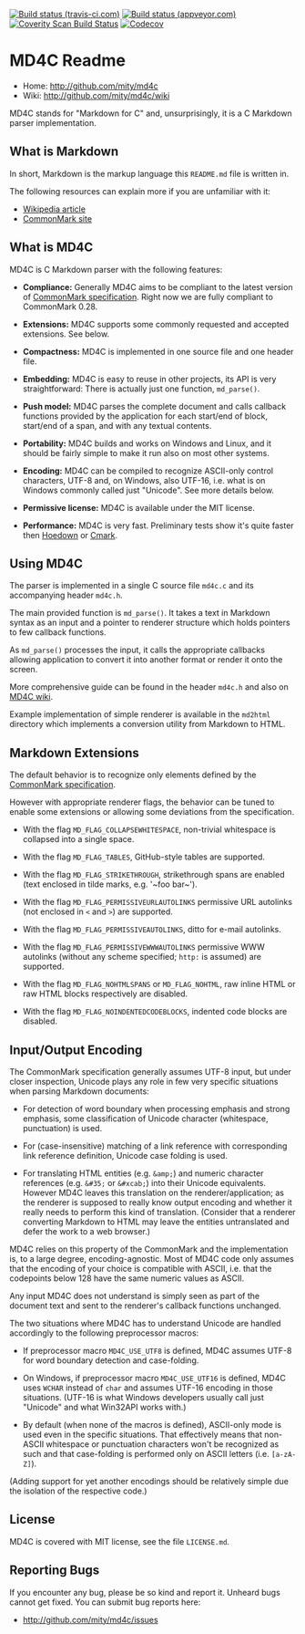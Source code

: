 [![Build status (travis-ci.com)](https://img.shields.io/travis/mity/md4c/master.svg?label=linux%20build)](https://travis-ci.org/mity/md4c)
[![Build status (appveyor.com)](https://img.shields.io/appveyor/ci/mity/md4c/master.svg?label=windows%20build)](https://ci.appveyor.com/project/mity/md4c/branch/master)
[![Coverity Scan Build Status](https://img.shields.io/coverity/scan/mity-md4c.svg?label=coverity%20scan)](https://scan.coverity.com/projects/mity-md4c)
[![Codecov](https://img.shields.io/codecov/c/github/mity/md4c/master.svg?label=code%20coverage)](https://codecov.io/github/mity/md4c)

# MD4C Readme

* Home: http://github.com/mity/md4c
* Wiki: http://github.com/mity/md4c/wiki

MD4C stands for "Markdown for C" and, unsurprisingly, it is a C Markdown parser
implementation.


## What is Markdown

In short, Markdown is the markup language this `README.md` file is written in.

The following resources can explain more if you are unfamiliar with it:
* [Wikipedia article](http://en.wikipedia.org/wiki/Markdown)
* [CommonMark site](http://commonmark.org)


## What is MD4C

MD4C is C Markdown parser with the following features:

* **Compliance:** Generally MD4C aims to be compliant to the latest version of
  [CommonMark specification](http://spec.commonmark.org/). Right now we are
  fully compliant to CommonMark 0.28.

* **Extensions:** MD4C supports some commonly requested and accepted extensions.
  See below.

* **Compactness:** MD4C is implemented in one source file and one header file.

* **Embedding:** MD4C is easy to reuse in other projects, its API is very
  straightforward: There is actually just one function, `md_parse()`.

* **Push model:** MD4C parses the complete document and calls callback
  functions provided by the application for each start/end of block, start/end
  of a span, and with any textual contents.

* **Portability:** MD4C builds and works on Windows and Linux, and it should
  be fairly simple to make it run also on most other systems.

* **Encoding:** MD4C can be compiled to recognize ASCII-only control characters,
  UTF-8 and, on Windows, also UTF-16, i.e. what is on Windows commonly called
  just "Unicode". See more details below.

* **Permissive license:** MD4C is available under the MIT license.

* **Performance:** MD4C is very fast. Preliminary tests show it's quite faster
  then [Hoedown](https://github.com/hoedown/hoedown) or
  [Cmark](https://github.com/jgm/cmark).


## Using MD4C

The parser is implemented in a single C source file `md4c.c` and its
accompanying header `md4c.h`.

The main provided function is `md_parse()`. It takes a text in Markdown syntax
as an input and a pointer to renderer structure which holds pointers to few
callback functions.

As `md_parse()` processes the input, it calls the appropriate callbacks
allowing application to convert it into another format or render it onto
the screen.

More comprehensive guide can be found in the header `md4c.h` and also
on [MD4C wiki](http://github.com/mity/md4c/wiki).

Example implementation of simple renderer is available in the `md2html`
directory which implements a conversion utility from Markdown to HTML.


## Markdown Extensions

The default behavior is to recognize only elements defined by the [CommonMark
specification](http://spec.commonmark.org/).

However with appropriate renderer flags, the behavior can be tuned to enable
some extensions or allowing some deviations from the specification.

 * With the flag `MD_FLAG_COLLAPSEWHITESPACE`, non-trivial whitespace is
   collapsed into a single space.

 * With the flag `MD_FLAG_TABLES`, GitHub-style tables are supported.

 * With the flag `MD_FLAG_STRIKETHROUGH`, strikethrough spans are enabled
   (text enclosed in tilde marks, e.g. '~foo bar~').

 * With the flag `MD_FLAG_PERMISSIVEURLAUTOLINKS` permissive URL autolinks
   (not enclosed in `<` and `>`) are supported.

 * With the flag `MD_FLAG_PERMISSIVEAUTOLINKS`, ditto for e-mail autolinks.

 * With the flag `MD_FLAG_PERMISSIVEWWWAUTOLINKS` permissive WWW autolinks
   (without any scheme specified; `http:` is assumed) are supported.

 * With the flag `MD_FLAG_NOHTMLSPANS` or `MD_FLAG_NOHTML`, raw inline HTML
   or raw HTML blocks respectively are disabled.

 * With the flag `MD_FLAG_NOINDENTEDCODEBLOCKS`, indented code blocks are
   disabled.


## Input/Output Encoding

The CommonMark specification generally assumes UTF-8 input, but under closer
inspection, Unicode plays any role in few very specific situations when parsing
Markdown documents:

  * For detection of word boundary when processing emphasis and strong emphasis,
    some classification of Unicode character (whitespace, punctuation) is used.

  * For (case-insensitive) matching of a link reference with corresponding link
    reference definition, Unicode case folding is used.

  * For translating HTML entities (e.g. `&amp;`) and numeric character
    references (e.g. `&#35;` or `&#xcab;`) into their Unicode equivalents.
    However MD4C leaves this translation on the renderer/application; as the
    renderer is supposed to really know output encoding and whether it really
    needs to perform this kind of translation. (Consider that a renderer
    converting Markdown to HTML may leave the entities untranslated and defer
    the work to a web browser.)

MD4C relies on this property of the CommonMark and the implementation is, to
a large degree, encoding-agnostic. Most of MD4C code only assumes that the
encoding of your choice is compatible with ASCII, i.e. that the codepoints
below 128 have the same numeric values as ASCII.

Any input MD4C does not understand is simply seen as part of the document text
and sent to the renderer's callback functions unchanged.

The two situations where MD4C has to understand Unicode are handled accordingly
to the following preprocessor macros:

 * If preprocessor macro `MD4C_USE_UTF8` is defined, MD4C assumes UTF-8
   for word boundary detection and case-folding.

 * On Windows, if preprocessor macro `MD4C_USE_UTF16` is defined, MD4C uses
   `WCHAR` instead of `char` and assumes UTF-16 encoding in those situations.
   (UTF-16 is what Windows developers usually call just "Unicode" and what
   Win32API works with.)

 * By default (when none of the macros is defined), ASCII-only mode is used
   even in the specific situations. That effectively means that non-ASCII
   whitespace or punctuation characters won't be recognized as such and that
   case-folding is performed only on ASCII letters (i.e. `[a-zA-Z]`).

(Adding support for yet another encodings should be relatively simple due
the isolation of the respective code.)


## License

MD4C is covered with MIT license, see the file `LICENSE.md`.


## Reporting Bugs

If you encounter any bug, please be so kind and report it. Unheard bugs cannot
get fixed. You can submit bug reports here:

* http://github.com/mity/md4c/issues
